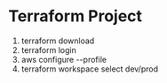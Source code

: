 # Terraform Project

1. terraform download
2. terraform login
3. aws configure --profile
4. terraform workspace select dev/prod

